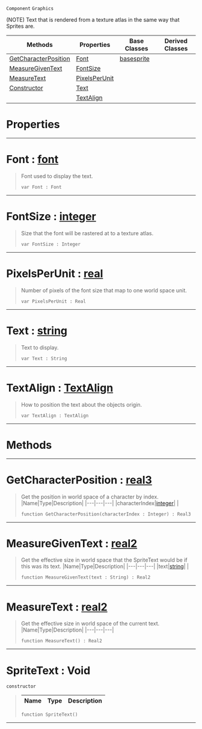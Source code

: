  `Component` `Graphics`



(NOTE) Text that is rendered from a texture atlas in the same way that Sprites are.

|Methods|Properties|Base Classes|Derived Classes|
|---|---|---|---|
|[ GetCharacterPosition](spritetext.md#getcharacterposition-zer)|[ Font](spritetext.md#font-zilch-engine-documen)|[basesprite](basesprite.md)| |
|[ MeasureGivenText](spritetext.md#measuregiventext-zilch-en)|[ FontSize](spritetext.md#fontsize-zilch-engine-doc)| | |
|[ MeasureText](spritetext.md#measuretext-zilch-engine)|[ PixelsPerUnit](spritetext.md#pixelsperunit-zilch-engin)| | |
|[ Constructor](spritetext.md#spritetext-void)|[ Text](spritetext.md#text-zilch-engine-documen)| | |
| |[ TextAlign](spritetext.md#textalign-zilch-engine-do)| | |


 #  Properties


---  
 #  Font : [font](font.md)

> Font used to display the text.
> ``` lang=cpp, name=Nada
> var Font : Font


---  
 #  FontSize : [integer](../nada_base_types/integer.md)

> Size that the font will be rastered at to a texture atlas.
> ``` lang=cpp, name=Nada
> var FontSize : Integer


---  
 #  PixelsPerUnit : [real](../nada_base_types/real.md)

> Number of pixels of the font size that map to one world space unit.
> ``` lang=cpp, name=Nada
> var PixelsPerUnit : Real


---  
 #  Text : [string](../nada_base_types/string.md)

> Text to display.
> ``` lang=cpp, name=Nada
> var Text : String


---  
 #  TextAlign : [TextAlign](../enum_reference.md#textalign)

> How to position the text about the objects origin.
> ``` lang=cpp, name=Nada
> var TextAlign : TextAlign


---  
 #  Methods


---  
 #  GetCharacterPosition : [real3](../nada_base_types/real3.md)

> Get the position in world space of a character by index.
> |Name|Type|Description|
> |---|---|---|
> |characterIndex|[integer](../nada_base_types/integer.md)| |
> ``` lang=cpp, name=Nada
> function GetCharacterPosition(characterIndex : Integer) : Real3
> ``` 


---  
 #  MeasureGivenText : [real2](../nada_base_types/real2.md)

> Get the effective size in world space that the SpriteText would be if this was its text.
> |Name|Type|Description|
> |---|---|---|
> |text|[string](../nada_base_types/string.md)| |
> ``` lang=cpp, name=Nada
> function MeasureGivenText(text : String) : Real2
> ``` 


---  
 #  MeasureText : [real2](../nada_base_types/real2.md)

> Get the effective size in world space of the current text.
> |Name|Type|Description|
> |---|---|---|
> ``` lang=cpp, name=Nada
> function MeasureText() : Real2
> ``` 


---  
 #  SpriteText : Void

 `constructor`

> 
> |Name|Type|Description|
> |---|---|---|
> ``` lang=cpp, name=Nada
> function SpriteText()
> ``` 


---  
 

 